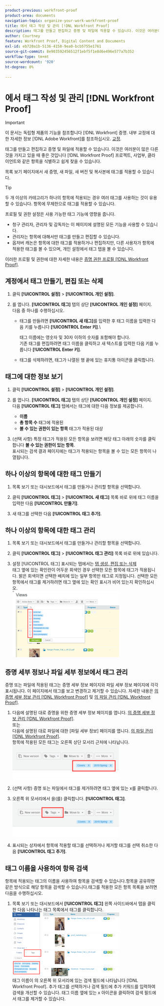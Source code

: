 ```yaml
---
product-previous: workfront-proof
product-area: documents
navigation-topic: organize-your-work-workfront-proof
title: 에서 태그 작성 및 관리 [!DNL Workfront Proof]
description: 태그를 만들고 편집하고 증명 및 파일에 적용할 수 있습니다. 이것은 여러분이 많은 다른 것을 가지고 있을 때 좋은 것입니다 [!DNL Workfront Proof] 프로젝트, 사업부, 클라이언트와 같은 항목을 식별하고 쉽게 찾을 수 있습니다.
author: Courtney
feature: Workfront Proof, Digital Content and Documents
exl-id: eb720a1b-5136-4158-9ea0-bcb5755e1761
source-git-commit: 8e903592456512f1ebf5f1e8d6e496e577a7b352
workflow-type: tm+mt
source-wordcount: '920'
ht-degree: 0%

---
```


# 에서 태그 작성 및 관리 [!DNL Workfront Proof]

>[!IMPORTANT]
>
>이 문서는 독립형 제품의 기능을 참조합니다 [!DNL Workfront] 증명. 내부 교정에 대한 자세한 정보 [!DNL Adobe Workfront]를 참조하십시오. [교정](../../../review-and-approve-work/proofing/proofing.md).

태그를 만들고 편집하고 증명 및 파일에 적용할 수 있습니다. 이것은 여러분이 많은 다른 것을 가지고 있을 때 좋은 것입니다 [!DNL Workfront Proof] 프로젝트, 사업부, 클라이언트와 같은 항목을 식별하고 쉽게 찾을 수 있습니다.

목록 보기 페이지에서 새 증명, 새 파일, 새 버전 및 복사본에 태그를 적용할 수 있습니다.

>[!TIP]
>
>두 개 이상의 카테고리가 하나의 항목에 적용되는 경우 여러 태그를 사용하는 것이 유용할 수 있습니다. 항목에 무제한으로 태그를 적용할 수 있습니다.

프로필 및 권한 설정은 사용 가능한 태그 기능에 영향을 줍니다.

* 청구 관리자, 관리자 및 감독자는 이 페이지에 설명된 모든 기능을 사용할 수 있습니다.
* 관리자는 항목에 대해서만 태그를 만들고 편집할 수 있습니다.
* 옵저버 캐논은 항목에 대한 태그를 적용하거나 편집하지만, 다른 사용자가 항목에 적용한 태그를 볼 수 있으며, 개인 설정에서 태그 탭을 볼 수 있습니다.

이러한 프로필 및 권한에 대한 자세한 내용은 [증명 권한 프로필 [!DNL Workfront Proof]](../../../workfront-proof/wp-acct-admin/account-settings/proof-perm-profiles-in-wp.md).

## 계정에서 태그 만들기, 편집 또는 삭제

1. 클릭 **[!UICONTROL 설정]** > **[!UICONTROL 개인 설정]**.

1. 를 엽니다. **[!UICONTROL 태그]** 탭의 상단 **[!UICONTROL 개인 설정]** 페이지.\
   다음 중 하나를 수행하십시오.

   * 태그를 만들려면 **[!UICONTROL 새 태그]**&#x200B;를 입력한 후 태그 이름을 입력한 다음 키를 누릅니다 **[!UICONTROL Enter 키]**.\

      태그 이름에는 영숫자 및 30자 이하의 숫자를 포함해야 합니다.\
      기존 태그를 편집하려면 태그 이름을 클릭하고 새 텍스트를 입력한 다음 키를 누릅니다 **[!UICONTROL Enter 키]**.

   * 태그를 삭제하려면, 태그가 나열된 행 끝에 있는 휴지통 아이콘을 클릭합니다.

## 태그에 대한 정보 보기

1. 클릭 **[!UICONTROL 설정]** > **[!UICONTROL 개인 설정]**.

1. 를 엽니다. **[!UICONTROL 태그]** 탭의 상단 **[!UICONTROL 개인 설정]** 페이지.\
   다음 **[!UICONTROL 태그]** 탭에서는 태그에 대한 다음 정보를 제공합니다.

   * **이름**
   * **총 항목 수** 태그에 적용된
   * **볼 수 있는 권한이 있는 항목** 태그가 적용된 대상

1. (선택 사항) 특정 태그가 적용된 모든 항목을 보려면 해당 태그 아래의 숫자를 클릭합니다 **볼 수 있는 권한이 있는 항목**.\
   표시되는 검색 결과 페이지에는 태그가 적용되는 항목을 볼 수 있는 모든 항목이 나열됩니다.

## 하나 이상의 항목에 대한 태그 만들기

1. 목록 보기 또는 대시보드에서 태그를 만들거나 관리할 항목을 선택합니다.
1. 클릭 **[!UICONTROL 태그]** > **[!UICONTROL 새 태그]** 목록 바로 위에 태그 이름을 입력한 다음 **[!UICONTROL 만들기]**.

1. 새 태그를 선택한 다음 **[!UICONTROL 태그 추가]**.

## 하나 이상의 항목에 대한 태그 관리

1. 목록 보기 또는 대시보드에서 태그를 만들거나 관리할 항목을 선택합니다.
1. 클릭 **[!UICONTROL 태그]** > **[!UICONTROL 태그 관리]** 목록 바로 위에 있습니다.

1. 설정 [!UICONTROL 태그] 표시되는 탭에서는 [탭 생성, 편집 또는 삭제](https://support.workfront.com/knowledge/articles/115004379508/en-us?brand_id=662728&amp;return_to=%2Fhc%2Fen-us%2Farticles%2F115004379508#CreatingEditingDeletingTag)\
   태그 옆에 있는 확인란이 어두운 회색인 경우 선택한 모든 항목에 태그가 적용됩니다. 밝은 회색이면 선택한 배치에 있는 일부 항목만 태그로 지정됩니다. 선택한 모든 항목에서 태그를 제거하려면 태그 옆에 있는 확인 표시가 비어 있는지 확인하십시오.\
   ![Tags_menu_-_Dark_and_light_checks.png](assets/tags-menu---dark-and-light-checks-350x217.png)

## 증명 세부 정보나 파일 세부 정보에서 태그 관리

증명 또는 파일에 적용된 태그는 증명 세부 정보 페이지와 파일 세부 정보 페이지에 각각 표시됩니다. 이 페이지에서 태그를 보고 변경하고 제거할 수 있습니다. 자세한 내용은 [의 증명 세부 정보 관리 [!DNL Workfront Proof]](../../../workfront-proof/wp-work-proofsfiles/manage-your-work/manage-proof-details.md) 및 [의 파일 관리 [!DNL Workfront Proof]](../../../workfront-proof/wp-work-proofsfiles/manage-your-work/manage-files.md).

1. 다음에 설명된 대로 증명을 위한 증명 세부 정보 페이지를 엽니다. [의 증명 세부 정보 관리 [!DNL Workfront Proof]](../../../workfront-proof/wp-work-proofsfiles/manage-your-work/manage-proof-details.md).\
   또는\
   다음에 설명된 대로 파일에 대한 [파일 세부 정보] 페이지를 엽니다. [의 파일 관리 [!DNL Workfront Proof]](../../../workfront-proof/wp-work-proofsfiles/manage-your-work/manage-files.md).\
   항목에 적용된 모든 태그는 오른쪽 상단 모서리 근처에 나타납니다.\
   ![Tags_on_Details_page.png](assets/tags-on-details-page-350x114.png)

1. (선택 사항) 증명 또는 파일에서 태그를 제거하려면 태그 옆에 있는 x를 클릭합니다.
1. 오른쪽 위 모서리에서 을(를) 클릭합니다. **[!UICONTROL 태그]**.\
   ![Tags_button_on_Details_page.png](assets/tags-button-on-details-page-350x116.png)

1. 표시되는 상자에서 항목에 적용할 태그를 선택하거나 제거할 태그를 선택 취소한 다음 **[!UICONTROL 태그 추가]**.

## 태그 이름을 사용하여 항목 검색

항목에 적용되는 태그의 이름을 사용하여 항목을 검색할 수 있습니다.항목을 공유하면 같은 방식으로 해당 항목을 검색할 수 있습니다.태그를 적용한 모든 항목 목록을 보려면 다음을 수행하십시오.

1. 목록 보기 또는 대시보드에서 **[!UICONTROL 태그]** 왼쪽 사이드바에서 탭을 클릭한 다음 나타나는 태그 목록에서 태그를 클릭합니다.\
   ![Search_by_tag.png](assets/searching-by-tag-350x209.png)\
   태그 이름이 의 오른쪽 위 모서리에 있는 검색 필드에 나타납니다 [!DNL Workfront Proof]. 추가 태그를 선택하거나 검색 필드에 추가 키워드를 입력하여 검색을 개선할 수 있습니다. 태그 이름 옆에 있는 x 아이콘을 클릭하여 검색 필드에서 태그를 제거할 수 있습니다.
